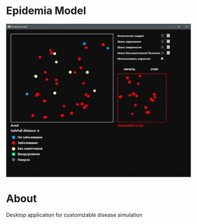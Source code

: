 # Epidemia Model

![Preview model](https://github.com/grundez/EpidemiaPractice/blob/main/Y24cqiEe5Co.jpg)

# About
Desktop application for customizable disease simulation
